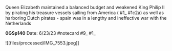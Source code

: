 Queen Elizabeth maintained a balanced budget and weakened King Philip II by pirating his treasure vessels sailing from America ( #1_  #1c2a) as well as harboring Dutch pirates - spain was in a lengthy and ineffective war with the Netherlands


**0GSp140** 
Date: 6/23/23
 #notecard
 #9_ 
 #1_ 

![[files/processed/IMG_7553.jpeg]]